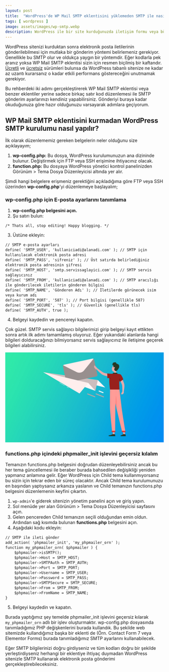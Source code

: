 ```yaml
---
layout: post
title:  "WordPress'de WP Mail SMTP eklentisini yüklemeden SMTP ile nasıl ileti gönderirim?"
tags: [ wordpress ]
image: assets/images/wp-smtp.webp
description: WordPress ile bir site kurduğunuzda iletişim formu veya bülten araçlarının çalışması için mutlaka bir ileti gönderim yöntemi belirlemelisiniz. İşte bu gönderide WordPress için SMTP ayarlarını eklentisiz nasıl yapacağınızı anlatacağım.
---
```

WordPress sitenizi kurduktan sonra elektronik posta iletilerinin gönderilebilmesi için mutlaka bir gönderim yöntemi belirlemeniz gerekiyor. Genellikle bu SMTP olur ve oldukça yaygın bir yöntemdir. Eğer kodlarla pek aranız yoksa WP Mail SMTP eklentisi sizin için resmen biçilmiş bir kaftandır. [Ücretli](https://wpmailsmtp.com/) ve [ücretsiz](https://tr.wordpress.org/plugins/wp-mail-smtp/) sürümleri bulunsa da WordPress tabanlı sitenize ne kadar az uzantı kurarsanız o kadar etkili performans göstereceğini unutmamak gerekiyor.

Bu rehberdeki iki adımı gerçekleştirerek WP Mail SMTP eklentisi veya benzer eklentiler yerine sadece birkaç satır kod düzenlemesi ile SMTP gönderim ayarlarınızı kendiniz yapabilirsiniz. Gönderiyi buraya kadar okuduğunuza göre hazır olduğunuzu varsayarak adımlara geçiyorum.

## WP Mail SMTP eklentisini kurmadan WordPress SMTP kurulumu nasıl yapılır?
İlk olarak düzenlememiz gereken belgelerin neler olduğunu size açıklayayım;
1. **wp-config.php:** Bu dosya, WordPress kurulumunuzun ana dizininde bulunur. Değiştirmek için FTP veya SSH erişimine ihtiyacınız olacak.
2. **function.php:** Bu dosyaya WordPress yönetici kontrol panelinizden Görünüm > Tema Dosya Düzenleyicisi altında yer alır.

Şimdi hangi belgelere erişmeniz gerektiğini açıkladığıma göre FTP veya SSH üzerinden **wp-config.php**'yi düzenlemeye başlayalım;

### wp-config.php için E-posta ayarlarını tanımlama
1. **wp-config.php belgesini açın.**
2. Şu satırı bulun:
```
/* Thats all, stop editing! Happy blogging. */
```
3. Üstüne ekleyin:
```
// SMTP e-posta ayarları
define( 'SMTP_USER', 'kullaniciadi@alanadi.com' ); // SMTP için kullanılacak elektronik posta adresi
define( 'SMTP_PASS', 'sifreniz' ); // Üst satırda belirlediğiniz elektronik posta adresinin şifresi
define( 'SMTP_HOST', 'smtp.servissaglayici.com' ); // SMTP servis sağlayıcınız
define( 'SMTP_FROM', 'kullaniciadi@alanadi.com' ); // SMTP aracılığı ile gönderilecek iletilerin gönderen bilgisi
define( 'SMTP_NAME', 'Gönderen Adı' ); // İletilerde görünecek isim veya kurum adı
define( 'SMTP_PORT', '587' ); // Port bilgisi (genellikle 587)
define( 'SMTP_SECURE', 'tls' ); // Güvenlik (genellikle tls)
define( 'SMTP_AUTH', true );
```
4. Belgeyi kaydedin ve pencereyi kapatın.

Çok güzel. SMTP servis sağlayıcı bilgilerimizi girip belgeyi kayıt ettikten sonra artık ilk adımı tamamlamış oluyoruz. Eğer yukarıdaki alanlarda hangi bilgileri dolduracağınızı bilmiyorsanız servis sağlayıcınız ile iletişime geçerek bilgileri alabilirsiniz.

![Google Ads'de geniş eşlemeli anahtar kelimeler kullanmayın](/assets/images/wordpress-smtp-mail.webp)

### functions.php içindeki phpmailer_init işlevini geçersiz kılalım
Temanızın functions.php belgesini doğrudan düzenleyebilirsiniz ancak bu her tema güncellemesi ile beraber burada bahsedilen değişikliği yeniden yapmanız anlamına gelir. Eğer WordPress için Child tema kullanmıyorsanız bu sizin için tekrar eden bir süreç olacaktır. Ancak Child tema kurulumunuzu en başından yaptıysanız arkanıza yaslanın ve Child temanızın functions.php belgesini düzenlemenin keyfini çıkartın.

1. `wp-admin`'e giderek sitenizin yönetim panelini açın ve giriş yapın.
2. Sol menüde yer alan Görünüm > Tema Dosya Düzenleyicisi sayfasını açın.
3. Gelen pencereden Child temanızın seçili olduğundan emin oldun. Ardından sağ kısımda bulunan **functions.php** belgesini açın.
4. Aşağıdaki kodu ekleyin:
```
// SMTP ile ileti gönder
add_action( 'phpmailer_init', 'my_phpmailer_orn' );
function my_phpmailer_orn( $phpmailer ) {
    $phpmailer->isSMTP();     
    $phpmailer->Host = SMTP_HOST;
    $phpmailer->SMTPAuth = SMTP_AUTH;
    $phpmailer->Port = SMTP_PORT;
    $phpmailer->Username = SMTP_USER;
    $phpmailer->Password = SMTP_PASS;
    $phpmailer->SMTPSecure = SMTP_SECURE;
    $phpmailer->From = SMTP_FROM;
    $phpmailer->FromName = SMTP_NAME;
}
```
5. Belgeyi kaydedin ve kapatın.

Burada yaptığımız şey temelde phpmailer_init işlevini geçersiz kılarak `my_phpmailer_orn` adlı bir işlev oluşturmaktır. wp-config.php dosyasında tanımladığımız PHP değişkenlerini burada kullandık. Bu şekilde web sitemizde kullandığımız başka bir eklenti de (Örn. Contact Form 7 veya Elementor Forms) burada tanımladığımız SMTP ayarlarını kullanabilecek.

Eğer SMTP bilgilerinizi doğru girdiyseniz ve tüm kodları doğru bir şekilde yerleştirdiyseniz herhangi bir eklentiye ihtiyaç duymadan WordPress sitenizle SMTP kullanarak elektronik posta gönderimi gerçekleştirebileceksiniz.